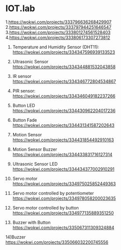 # IOT.lab
1.https://wokwi.com/projects/333796636268429907<br>
2.https://wokwi.com/projects/333797944251646547<br>
3.https://wokwi.com/projects/333801274561528403<br>
4.https://wokwi.com/projects/333806173307273812<br>

1) Temperature and Humidity Sensor (DHT11):<br>
https://wokwi.com/projects/334347596939133523<br>

2) Ultrasonic Sensor<br>
https://wokwi.com/projects/334344881532043858<br>

3) IR sensor<br>
https://wokwi.com/projects/334346772804534867<br>

4) PIR sensor:<br>
https://wokwi.com/projects/334346049182237266<br>

5) Button LED<br>
https://wokwi.com/projects/334430962204017236<br>

6) Button Fade<br>
https://wokwi.com/projects/334431341587202643<br>

7) Motion Sensor<br>
https://wokwi.com/projects/334431854492910163<br>

8) Motion Sensor Buzzer<br>
https://wokwi.com/projects/334433831716127314<br>

9) Ultrasonic Sensor LED<br>
https://wokwi.com/projects/334434377002910291<br>

10) Servo motor<br>
https://wokwi.com/projects/334975025852449363<br>

11) Servo motor controlled by potentiometer<br>
https://wokwi.com/projects/334978058200023635<br>

12) Servo motor controlled by button<br>
https://wokwi.com/projects/334977135889351250<br>

13) Buzzer with Button<br>
https://wokwi.com/projects/335067311309324884<br>

14)Buzzer<br>
https://wokwi.com/projects/335066032200745556<br>
